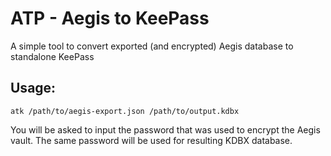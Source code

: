 # ATP - Aegis to KeePass

A simple tool to convert exported (and encrypted) Aegis database to standalone KeePass

## Usage: 
`atk /path/to/aegis-export.json /path/to/output.kdbx`

You will be asked to input the password that was used to encrypt the Aegis vault. The same password will be used for resulting KDBX database. 